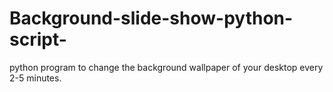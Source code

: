 # Background-slide-show-python-script-
python program to change the background wallpaper of your desktop every 2-5 minutes.
